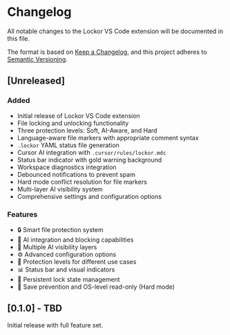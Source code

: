 # Changelog

All notable changes to the Lockor VS Code extension will be documented in this file.

The format is based on [Keep a Changelog](https://keepachangelog.com/en/1.0.0/),
and this project adheres to [Semantic Versioning](https://semver.org/spec/v2.0.0.html).

## [Unreleased]

### Added
- Initial release of Lockor VS Code extension
- File locking and unlocking functionality
- Three protection levels: Soft, AI-Aware, and Hard
- Language-aware file markers with appropriate comment syntax
- `.lockor` YAML status file generation
- Cursor AI integration with `.cursor/rules/lockor.mdc`
- Status bar indicator with gold warning background
- Workspace diagnostics integration
- Debounced notifications to prevent spam
- Hard mode conflict resolution for file markers
- Multi-layer AI visibility system
- Comprehensive settings and configuration options

### Features
- 🔒 Smart file protection system
- 🤖 AI integration and blocking capabilities  
- 📁 Multiple AI visibility layers
- ⚙️ Advanced configuration options
- 🎯 Protection levels for different use cases
- 📊 Status bar and visual indicators
- 💾 Persistent lock state management
- 🚫 Save prevention and OS-level read-only (Hard mode)

## [0.1.0] - TBD

Initial release with full feature set.
